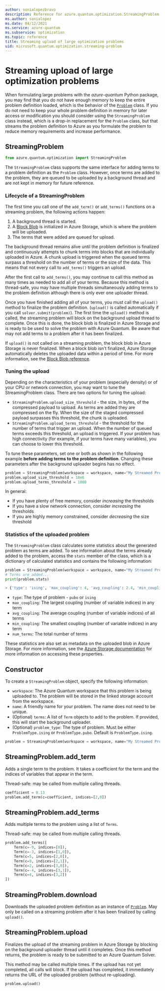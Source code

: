 ```yaml
---
author: sonialopezbravo
description: Reference for azure.quantum.optimization.StreamingProblem
ms.author: sonialopez
ms.date: 04/12/2021
ms.service: azure-quantum
ms.subservice: optimization
ms.topic: reference
title: Streaming upload of large optimization problems
uid: microsoft.quantum.optimization.streaming-problem
---
```


# Streaming upload of large optimization problems

When formulating large problems with the *azure-quantum* Python package, you may find that you do not have enough memory to keep the entire problem definition loaded, which is the behavior of the [`Problem`](xref:microsoft.quantum.optimization.problem) class. If you do not need to keep your whole problem definition in memory for later access or modification you should consider using the `StreamingProblem` class instead, which is a drop-in replacement for the `Problem` class, but that streams the problem definition to Azure as you formulate the problem to reduce memory requirements and increase performance.

## StreamingProblem

```py
from azure.quantum.optimization import StreamingProblem
```

The `StreamingProblem` class supports the same interface for adding terms to a problem definition as the `Problem` class. However, once terms are added to the problem, they are queued to be uploaded by a background thread and are not kept in memory for future reference.

### Lifecycle of a StreamingProblem

The first time you call one of the `add_term()` or `add_terms()` functions on a streaming problem, the following actions happen:

1. A background thread is started.
2. A [Block Blob](/rest/api/storageservices/understanding-block-blobs--append-blobs--and-page-blobs) is initialized in Azure Storage, which is where the problem will be uploaded.
3. The terms that were added are queued for upload.

The background thread remains alive until the problem definition is finalized and continuously attempts to chunk terms into blocks that are individually uploaded in Azure. A chunk upload is triggered when the queued terms surpass a threshold on the number of terms or the size of the data. This means that not every call to `add_terms()` triggers an upload.

After the first call to `add_terms()`, you may continue to call this method as many times as needed to add all of your terms. Because this method is thread-safe, you may have multiple threads simultaneously adding terms to the problem definition although there is only ever one uploader thread.

Once you have finished adding all of your terms, you must call the `upload()` method to finalize the problem definition. (`upload()` is called automatically if you call `solver.submit(problem)`). The first time the `upload()` method is called, the streaming problem will block on the background upload thread to complete. Once this is done, the block blob is finalized in Azure Storage and is ready to be used to solve the problem with Azure Quantum. Be aware that may not add terms to a problem after it has been finalized.

If `upload()` is not called on a streaming problem, the block blob in Azure Storage is never finalized. When a block blob isn't finalized, Azure Storage automatically deletes the uploaded data within a period of time. For more information, see the [Block Blob reference](/rest/api/storageservices/understanding-block-blobs--append-blobs--and-page-blobs).

### Tuning the upload

Depending on the characteristics of your problem (especially density) or of your CPU or network connection, you may want to tune the StreamingProblem class. There are two options for tuning the upload:

- `StreamingProblem.upload_size_threshold` - the size, in bytes, of the compressed payload to upload. As terms are added they are compressed on the fly. When the size of the staged compressed payload surpasses this threshold, the chunk is uploaded.
- `StreamingProblem.upload_terms_threshold` - the threshold for the number of terms that trigger an upload. When the number of queued terms exceeds this threshold, an upload is triggered. If your problem has high connectivity (for example, if your terms have many variables), you can choose to lower this threshold.

To tune these parameters, set one or both as shown in the following example **before adding terms to the problem definition**. Changing these parameters after the background uploader begins has no effect.

```py
problem = StreamingProblem(workspace = workspace, name="My Streamed Problem", problem_type=ProblemType.ising)
problem.upload_size_threshold = 10e6
problem.upload_terms_threshold = 1000
```

In general:

- If you have plenty of free memory, consider _increasing_ the thresholds
- If you have a slow network connection, consider _increasing_ the thresholds
- If you are highly memory constrained, consider _decreasing_ the size threshold

### Statistics of the uploaded problem

The `StreamingProblem` class calculates some statistics about the generated problem as terms are added. To see information about the terms already added to the problem, access the `stats` member of the class, which is a dictionary of calculated statistics and contains the following information:

```py
problem = StreamingProblem(workspace = workspace, name="My Streamed Problem", problem_type=ProblemType.ising)
# Terms are added...
print(problem.stats)

> {'type': 'ising', 'max_coupling': 4, 'avg_coupling': 2.4, 'min_coupling': 2, 'num_terms': 6125}
```

- `type`: The type of problem - `pubo` or `ising`
- `max_coupling`: The largest coupling (number of variable indices) in any term
- `avg_coupling`: The average coupling (number of variable indices) of all terms
- `min_coupling`: The smallest coupling (number of variable indices) in any term
- `num_terms`: The total number of terms

These statistics are also set as metadata on the uploaded blob in Azure Storage. For more information, see the [Azure Storage documentation](/training/modules/organize-blobs-properties-metadata/) for more information on accessing these properties.

## Constructor

To create a `StreamingProblem` object, specify the following information:

- `workspace`: The Azure Quantum workspace that this problem is being uploaded to. The problem will be stored in the linked storage account from the workspace.
- `name`: A friendly name for your problem. The name does not need to be unique.
- (Optional) `terms`: A list of `Term` objects to add to the problem. If provided, this will start the background uploader.
- (Optional) `problem_type`: The type of problem. Must be either `ProblemType.ising` or `ProblemType.pubo`. Default is `ProblemType.ising`.

```py
problem = StreamingProblem(workspace = workspace, name="My Streamed Problem", problem_type=ProblemType.ising)
```

## StreamingProblem.add_term

Adds a single term to the problem. It takes a coefficient for the term and the indices of variables that appear in the term.

Thread-safe: may be called from multiple calling threads.

```py
coefficient = 0.13
problem.add_term(c=coefficient, indices=[2,0])
```

## StreamingProblem.add_terms

Adds multiple terms to the problem using a list of `Terms`.

Thread-safe: may be called from multiple calling threads.

```py
problem.add_terms([
    Term(c=-9, indices=[0]),
    Term(c=-3, indices=[1,0]),
    Term(c=5, indices=[2,0]),
    Term(c=9, indices=[2,1]),
    Term(c=2, indices=[3,0]),
    Term(c=-4, indices=[3,1]),
    Term(c=4, indices=[3,2])
])
```

## StreamingProblem.download

Downloads the uploaded problem definition as an instance of [`Problem`](xref:microsoft.quantum.optimization.problem). May only be called on a streaming problem after it has been finalized by calling `upload()`.

## StreamingProblem.upload

Finalizes the upload of the streaming problem in Azure Storage by blocking on the background uploader thread until it completes. Once this method returns, the problem is ready to be submitted to an Azure Quantum Solver.

This method may be called multiple times. If the upload has not yet completed, all calls will block. If the upload has completed, it immediately returns the URL of the uploaded problem (without re-uploading).

```py
problem.upload()
```
